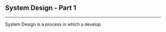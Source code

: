 ## System Design - Part 1
<hr/>

System Design is a process in which a develop 
<!--stackedit_data:
eyJoaXN0b3J5IjpbLTc5MzMwMjYyMiwtNjMyNzg1Mzk1XX0=
-->